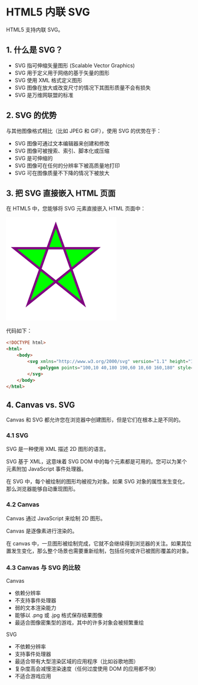 # HTML5 内联 SVG

HTML5 支持内联 SVG。

## 1. 什么是 SVG？

- SVG 指可伸缩矢量图形 (Scalable Vector Graphics)
- SVG 用于定义用于网络的基于矢量的图形
- SVG 使用 XML 格式定义图形
- SVG 图像在放大或改变尺寸的情况下其图形质量不会有损失
- SVG 是万维网联盟的标准

## 2. SVG 的优势

与其他图像格式相比（比如 JPEG 和 GIF），使用 SVG 的优势在于：

- SVG 图像可通过文本编辑器来创建和修改
- SVG 图像可被搜索、索引、脚本化或压缩
- SVG 是可伸缩的
- SVG 图像可在任何的分辨率下被高质量地打印
- SVG 可在图像质量不下降的情况下被放大

## 3. 把 SVG 直接嵌入 HTML 页面

在 HTML5 中，您能够将 SVG 元素直接嵌入 HTML 页面中：

![svg](./images/svg.png)

代码如下：

```html
<!DOCTYPE html>
<html>
    <body>
        <svg xmlns="http://www.w3.org/2000/svg" version="1.1" height="190">
            <polygon points="100,10 40,180 190,60 10,60 160,180" style="fill:lime;stroke:purple;stroke-width:5;fill-rule:evenodd;" />
        </svg>
    </body>
</html>
```

## 4. Canvas vs. SVG

Canvas 和 SVG 都允许您在浏览器中创建图形，但是它们在根本上是不同的。

### 4.1 SVG

SVG 是一种使用 XML 描述 2D 图形的语言。

SVG 基于 XML，这意味着 SVG DOM 中的每个元素都是可用的。您可以为某个元素附加 JavaScript 事件处理器。

在 SVG 中，每个被绘制的图形均被视为对象。如果 SVG 对象的属性发生变化，那么浏览器能够自动重现图形。

### 4.2 Canvas

Canvas 通过 JavaScript 来绘制 2D 图形。

Canvas 是逐像素进行渲染的。

在 canvas 中，一旦图形被绘制完成，它就不会继续得到浏览器的关注。如果其位置发生变化，那么整个场景也需要重新绘制，包括任何或许已被图形覆盖的对象。

### 4.3 Canvas 与 SVG 的比较

Canvas

- 依赖分辨率
- 不支持事件处理器
- 弱的文本渲染能力
- 能够以 .png 或 .jpg 格式保存结果图像
- 最适合图像密集型的游戏，其中的许多对象会被频繁重绘

SVG

- 不依赖分辨率
- 支持事件处理器
- 最适合带有大型渲染区域的应用程序（比如谷歌地图）
- 复杂度高会减慢渲染速度（任何过度使用 DOM 的应用都不快）
- 不适合游戏应用
